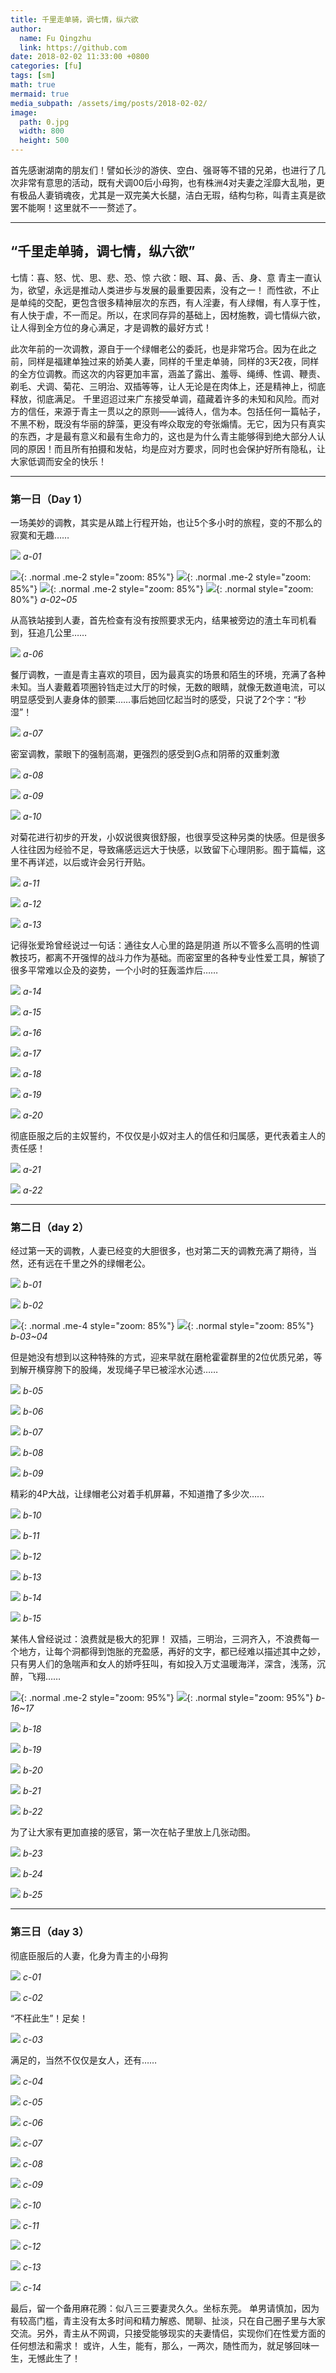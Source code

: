 ```yaml
---
title: 千里走单骑，调七情，纵六欲
author:
  name: Fu Qingzhu
  link: https://github.com
date: 2018-02-02 11:33:00 +0800
categories: [fu]
tags: [sm]
math: true
mermaid: true
media_subpath: /assets/img/posts/2018-02-02/
image:
  path: 0.jpg
  width: 800
  height: 500
---
```


首先感谢湖南的朋友们！譬如长沙的游侠、空白、强哥等不错的兄弟，也进行了几次非常有意思的活动，既有犬调00后小母狗，也有株洲4对夫妻之淫靡大乱啪，更有极品人妻销魂夜，尤其是一双完美大长腿，洁白无瑕，结构匀称，叫青主真是欲罢不能啊！这里就不一一赘述了。

---

## “千里走单骑，调七情，纵六欲”

七情：喜、怒、忧、思、悲、恐、惊
六欲：眼、耳、鼻、舌、身、意
青主一直认为，欲望，永远是推动人类进步与发展的最重要因素，没有之一！
而性欲，不止是单纯的交配，更包含很多精神层次的东西，有人淫妻，有人绿帽，有人享于性，有人快于虐，不一而足。所以，在求同存异的基础上，因材施教，调七情纵六欲，让人得到全方位的身心满足，才是调教的最好方式！

此次年前的一次调教，源自于一个绿帽老公的委託，也是非常巧合。因为在此之前，同样是福建单独过来的娇美人妻，同样的千里走单骑，同样的3天2夜，同样的全方位调教。而这次的内容更加丰富，涵盖了露出、羞辱、绳缚、性调、鞭责、剃毛、犬调、菊花、三明治、双插等等，让人无论是在肉体上，还是精神上，彻底释放，彻底满足。
千里迢迢过来广东接受单调，蕴藏着许多的未知和风险。而对方的信任，来源于青主一贯以之的原则——诚待人，信为本。包括任何一篇帖子，不黑不粉，既没有华丽的辞藻，更没有哗众取宠的夸张煽情。无它，因为只有真实的东西，才是最有意义和最有生命力的，这也是为什么青主能够得到绝大部分人认同的原因！而且所有拍摄和发帖，均是应对方要求，同时也会保护好所有隐私，让大家低调而安全的快乐！

---

### 第一日（Day 1）

一场美妙的调教，其实是从踏上行程开始，也让5个多小时的旅程，变的不那么的寂寞和无趣……

![](a-1.jpg)
_a-01_

![](a-2.jpg){: .normal .me-2 style="zoom: 85%"}
![](a-3.jpg){: .normal .me-2 style="zoom: 85%"}
![](a-4.jpg){: .normal .me-2 style="zoom: 85%"}
![](a-5.jpg){: .normal style="zoom: 80%"}
_a-02~05_

从高铁站接到人妻，首先检查有没有按照要求无内，结果被旁边的渣土车司机看到，狂追几公里……

![](a-6.jpg)
_a-06_

餐厅调教，一直是青主喜欢的项目，因为最真实的场景和陌生的环境，充满了各种未知。当人妻戴着项圈铃铛走过大厅的时候，无数的眼睛，就像无数道电流，可以明显感受到人妻身体的颤栗……事后她回忆起当时的感受，只说了2个字：“秒湿”！

![](a-7.jpg)
_a-07_

密室调教，蒙眼下的强制高潮，更强烈的感受到G点和阴蒂的双重刺激

![](a-8.jpg)
_a-08_

![](a-9.jpg)
_a-09_

![](a-10.jpg)
_a-10_

对菊花进行初步的开发，小奴说很爽很舒服，也很享受这种另类的快感。但是很多人往往因为经验不足，导致痛感远远大于快感，以致留下心理阴影。囿于篇幅，这里不再详述，以后或许会另行开贴。

![](a-11.jpg)
_a-11_

![](a-12.jpg)
_a-12_

![](a-13.jpg)
_a-13_

记得张爱玲曾经说过一句话：通往女人心里的路是阴道
所以不管多么高明的性调教技巧，都离不开强悍的战斗力作为基础。而密室里的各种专业性爱工具，解锁了很多平常难以企及的姿势，一个小时的狂轰滥炸后……

![](a-14.jpg)
_a-14_

![](a-15.jpg)
_a-15_

![](a-16.jpg)
_a-16_

![](a-17.jpg)
_a-17_

![](a-18.jpg)
_a-18_

![](a-19.jpg)
_a-19_

![](a-20.jpg)
_a-20_

彻底臣服之后的主奴誓约，不仅仅是小奴对主人的信任和归属感，更代表着主人的责任感！

![](a-21.jpg)
_a-21_

![](a-22.jpg)
_a-22_

---

### 第二日（day 2）

经过第一天的调教，人妻已经变的大胆很多，也对第二天的调教充满了期待，当然，还有远在千里之外的绿帽老公。

![](b-1.jpg)
_b-01_

![](b-2.jpg)
_b-02_

![](b-3.jpg){: .normal .me-4 style="zoom: 85%"}
![](b-4.jpg){: .normal style="zoom: 85%"}
_b-03~04_

但是她没有想到以这种特殊的方式，迎来早就在磨枪霍霍群里的2位优质兄弟，等到解开横穿胯下的股绳，发现绳子早已被淫水沁透……

![](b-5.gif)
_b-05_

![](b-6.jpg)
_b-06_

![](b-7.jpg)
_b-07_

![](b-8.jpg)
_b-08_

![](b-9.jpg)
_b-09_

精彩的4P大战，让绿帽老公对着手机屏幕，不知道撸了多少次……

![](b-10.jpg)
_b-10_

![](b-11.jpg)
_b-11_

![](b-12.jpg)
_b-12_

![](b-13.jpg)
_b-13_

![](b-14.jpg)
_b-14_

![](b-15.jpg)
_b-15_

某伟人曾经说过：浪费就是极大的犯罪！
双插，三明治，三洞齐入，不浪费每一个地方，让每个洞都得到饱胀的充盈感，再好的文字，都已经难以描述其中之妙，只有男人们的急喘声和女人的娇呼狂叫，有如投入万丈温暖海洋，深含，浅荡，沉醉，飞翔……

![](b-16.jpg){: .normal .me-2 style="zoom: 95%"}
![](b-17.jpg){: .normal style="zoom: 95%"}
_b-16~17_

![](b-18.jpg)
_b-18_

![](b-19.jpg)
_b-19_

![](b-20.jpg)
_b-20_

![](b-21.jpg)
_b-21_

![](b-22.jpg)
_b-22_

为了让大家有更加直接的感官，第一次在帖子里放上几张动图。

![](b-23.gif)
_b-23_

![](b-24.gif)
_b-24_

![](b-25.gif)
_b-25_

---

### 第三日（day 3）
彻底臣服后的人妻，化身为青主的小母狗

![](c-1.jpg)
_c-01_

![](c-2.jpg)
_c-02_

“不枉此生”！足矣！

![](c-3.jpg)
_c-03_

满足的，当然不仅仅是女人，还有……

![](c-4.jpg)
_c-04_

![](c-5.jpg)
_c-05_

![](c-6.jpg)
_c-06_

![](c-7.jpg)
_c-07_

![](c-8.jpg)
_c-08_

![](c-9.jpg)
_c-09_

![](c-10.jpg)
_c-10_

![](c-11.jpg)
_c-11_

![](c-12.jpg)
_c-12_

![](c-13.jpg)
_c-13_

![](c-14.jpg)
_c-14_

最后，留一个备用麻花腾：似八三三要妻灵久久。坐标东莞。
单男请慎加，因为有较高门槛，青主没有太多时间和精力解惑、閒聊、扯淡，只在自己圈子里与大家交流。另外，青主从不网调，只接受能够现实的夫妻情侣，实现你们在性爱方面的任何想法和需求！
或许，人生，能有，那么，一两次，随性而为，就足够回味一生，无憾此生了！